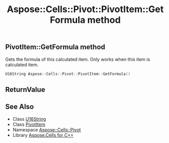 ﻿---
title: Aspose::Cells::Pivot::PivotItem::GetFormula method
linktitle: GetFormula
second_title: Aspose.Cells for C++ API Reference
description: 'Aspose::Cells::Pivot::PivotItem::GetFormula method. Gets the formula of this calculated item. Only works when this item is calculated item in C++.'
type: docs
weight: 1600
url: /cpp/aspose.cells.pivot/pivotitem/getformula/
---
## PivotItem::GetFormula method


Gets the formula of this calculated item. Only works when this item is calculated item.

```cpp
U16String Aspose::Cells::Pivot::PivotItem::GetFormula()
```


## ReturnValue



## See Also

* Class [U16String](../../../aspose.cells/u16string/)
* Class [PivotItem](../)
* Namespace [Aspose::Cells::Pivot](../../)
* Library [Aspose.Cells for C++](../../../)
